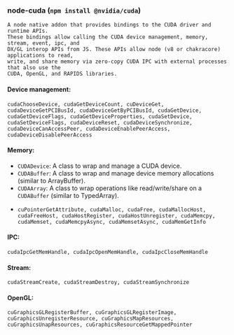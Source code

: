 ### node-cuda (`npm install @nvidia/cuda`)
    A node native addon that provides bindings to the CUDA driver and runtime APIs.
    These bindings allow calling the CUDA device management, memory, stream, event, ipc, and
    DX/GL interop APIs from JS. These APIs allow node (v8 or chakracore) applications to read,
    write, and share memory via zero-copy CUDA IPC with external processes that also use the
    CUDA, OpenGL, and RAPIDS libraries.

#### Device management:
    cudaChooseDevice, cudaGetDeviceCount, cuDeviceGet, cudaDeviceGetPCIBusId, cudaDeviceGetByPCIBusId, cudaGetDevice, cudaGetDeviceFlags, cudaGetDeviceProperties, cudaSetDevice, cudaSetDeviceFlags, cudaDeviceReset, cudaDeviceSynchronize, cudaDeviceCanAccessPeer, cudaDeviceEnablePeerAccess, cudaDeviceDisablePeerAccess

#### Memory:
- `CUDADevice`: A class to wrap and manage a CUDA device.
- `CUDABuffer`: A class to wrap and manage device memory allocations (similar to ArrayBuffer).
- `CUDAArray`: A class to wrap operations like read/write/share on a `CUDABuffer` (similar to TypedArray).
-     cuPointerGetAttribute, cudaMalloc, cudaFree, cudaMallocHost, cudaFreeHost, cudaHostRegister, cudaHostUnregister, cudaMemcpy, cudaMemset, cudaMemcpyAsync, cudaMemsetAsync, cudaMemGetInfo

#### IPC:
    cudaIpcGetMemHandle, cudaIpcOpenMemHandle, cudaIpcCloseMemHandle

#### Stream:
    cudaStreamCreate, cudaStreamDestroy, cudaStreamSynchronize

#### OpenGL:
    cuGraphicsGLRegisterBuffer, cuGraphicsGLRegisterImage, cuGraphicsUnregisterResource, cuGraphicsMapResources, cuGraphicsUnapResources, cuGraphicsResourceGetMappedPointer
